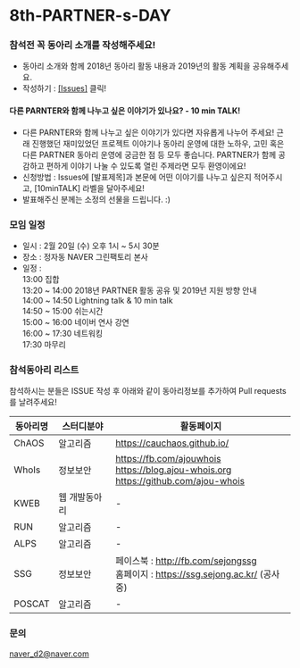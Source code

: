 # 8th-PARTNER-s-DAY

### 참석전 꼭 동아리 소개를 작성해주세요!
 - 동아리 소개와 함께 2018년 동아리 활동 내용과 2019년의 활동 계획을 공유해주세요.
 - 작성하기 : [[Issues]](https://github.com/D2CAMPUS-PARTNER/8th-PARTNER-s-DAY/issues/new) 클릭!

#### 다른 PARNTER와 함께 나누고 싶은 이야기가 있나요? - 10 min TALK!
- 다른 PARNTER와 함께 나누고 싶은 이야기가 있다면 자유롭게 나누어 주세요! 근래 진행했던 재미있었던 프로젝트 이야기나 동아리 운영에 대한 노하우, 고민 혹은 다른 PARTNER 동아리 운영에 궁금한 점 등 모두 좋습니다. PARTNER가 함께 공감하고 편하게 이야기 나눌 수 있도록 열린 주제라면 모두 환영이에요!
- 신청방법 : Issues에 [발표제목]과 본문에 어떤 이야기를 나누고 싶은지 적어주시고, [10minTALK] 라벨을 달아주세요!
- 발표해주신 분께는 소정의 선물을 드립니다. :)

### 모임 일정
- 일시 : 2월 20일 (수) 오후 1시 ~ 5시 30분
- 장소 : 정자동 NAVER 그린팩토리 본사
- 일정 :<br/>
13:00 집합<br/>
13:20 ~ 14:00 2018년 PARTNER 활동 공유 및 2019년 지원 방향 안내<br/>
14:00 ~ 14:50 Lightning talk & 10 min talk<br/>
14:50 ~ 15:00 쉬는시간<br/>
15:00 ~ 16:00 네이버 연사 강연<br/>
16:00 ~ 17:30 네트워킹<br/>
17:30 마무리<br/>

### 참석동아리 리스트
참석하시는 분들은 ISSUE 작성 후 아래와 같이 동아리정보를 추가하여 Pull requests를 날려주세요!

동아리명|스터디분야|활동페이지
--------------|----------|----------
ChAOS|알고리즘|https://cauchaos.github.io/
WhoIs|정보보안|https://fb.com/ajouwhois<br/>https://blog.ajou-whois.org<br/>https://github.com/ajou-whois
KWEB|웹 개발동아리|-
RUN|알고리즘|-
ALPS|알고리즘|-
SSG|정보보안|페이스북 : http://fb.com/sejongssg <br/>홈페이지 : https://ssg.sejong.ac.kr/ (공사중)
POSCAT|알고리즘|-


### 문의
naver_d2@naver.com
